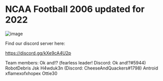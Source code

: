 # NCAA Football 2006 updated for 2022

![image](https://user-images.githubusercontent.com/19662073/161925797-f7581512-7d9f-4bab-ba4c-a78fae107592.png)

Find our discord server here:

https://discord.gg/kXe9cA4U2p

Team members:
Ok and!? (fearless leader! Discord: Ok and!?#5944)
RobotDebris
Jsk
H4wduk3n (Discord: CheeseAndQuackers#1798)
Antroid
xflamexofxhopex
Ottie30
